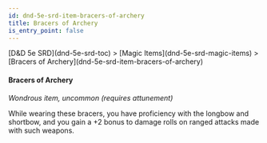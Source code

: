 ```yaml
---
id: dnd-5e-srd-item-bracers-of-archery
title: Bracers of Archery
is_entry_point: false
---
```


<breadcrumb>
[D&D 5e SRD](dnd-5e-srd-toc) >  [Magic Items](dnd-5e-srd-magic-items) > [Bracers of Archery](dnd-5e-srd-item-bracers-of-archery)
</breadcrumb>

#### Bracers of Archery

*Wondrous item, uncommon (requires attunement)*

While wearing these bracers, you have proficiency with the longbow and shortbow, and you gain a +2 bonus to damage rolls on ranged attacks made with such weapons.

